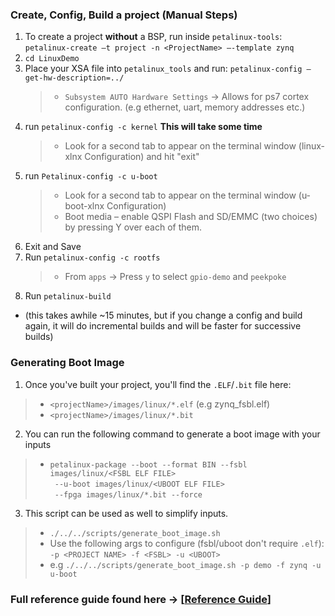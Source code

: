 ### Create, Config, Build a project (Manual Steps)
1) To create a project **without** a BSP, run inside ```petalinux-tools```: ```petalinux-create –t project -n <ProjectName> –-template zynq```
2) ```cd LinuxDemo```
3) Place your XSA file into ```petalinux_tools``` and run: ```petalinux-config –get-hw-description=../```
   > - ```Subsystem AUTO Hardware Settings``` -> Allows for ps7 cortex configuration. (e.g ethernet, uart, memory addresses etc.)
4) run ```petalinux-config -c kernel``` **This will take some time**
   > - Look for a second tab to appear on the terminal window (linux-xlnx Configuration) and hit "exit"
5) run ```Petalinux-config -c u-boot```
   > - Look for a second tab to appear on the terminal window (u-boot-xlnx Configuration)
   > - Boot media – enable QSPI Flash and SD/EMMC (two choices) by pressing Y over each of them.
6) Exit and Save
7) Run ```petalinux-config -c rootfs```
   > - From ```apps``` -> Press ```y``` to select ```gpio-demo``` and ```peekpoke```
8) Run ```petalinux-build```
- (this takes awhile ~15 minutes, but if you change a config and build again, it will do incremental builds
and will be faster for successive builds)

### Generating Boot Image

1) Once you've built your project, you'll find the ```.ELF```/```.bit``` file here: 
> - ```<projectName>/images/linux/*.elf``` (e.g zynq_fsbl.elf)
> - ```<projectName>/images/linux/*.bit```
2) You can run the following command to generate a boot image with your inputs
 > - ```petalinux-package --boot --format BIN --fsbl images/linux/<FSBL ELF FILE>``` <br />
 ``` --u-boot images/linux/<UBOOT ELF FILE>``` <br />
 ``` --fpga images/linux/*.bit --force```
3) This script can be used as well to simplify inputs.
> - ```./../../scripts/generate_boot_image.sh```
> - Use the following args to configure (fsbl/uboot don't require ```.elf```): ```-p <PROJECT NAME> -f <FSBL> -u <UBOOT>```
> - e.g ```./../../scripts/generate_boot_image.sh -p demo -f zynq -u u-boot```
### Full reference guide found here -> [[Reference Guide](https://docs.amd.com/v/u/2019.1-English/ug1144-petalinux-tools-reference-guide)]
